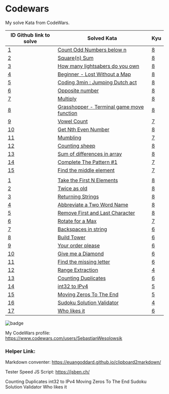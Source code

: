 # Codewars

My solve Kata from CodeWars.

| ID Github link to solve                                                                                                          | Solved Kata                                                                                         | Kyu                                                                             |
| -------------------------------------------------------------------------------------------------------------------------------- | --------------------------------------------------------------------------------------------------- | ------------------------------------------------------------------------------- |
| [1](https://github.com/SebastianWesolowski/codeWars/tree/master/JavaScript/Count%20Odd%20Numbers%20below%20n/)                   | [Count Odd Numbers below n](https://www.codewars.com/kata/59342039eb450e39970000a6)                 | [8](./JavaScript/Count%20Odd%20Numbers%20below%20n/README.md)                   |
| [2](https://github.com/SebastianWesolowski/codeWars/tree/master/JavaScript/Square%20n%20Sum/)                                    | [Square(n) Sum](https://www.codewars.com/kata/515e271a311df0350d00000f)                             | [8](./JavaScript/Square%20n%20Sum/README.md)                                    |
| [3](https://github.com/SebastianWesolowski/codeWars/tree/master/JavaScript/How%20many%20lightsabers%20do%20you%20own/)           | [How many lightsabers do you own](https://www.codewars.com/kata/51f9d93b4095e0a7200001b8)           | [8](./JavaScript/How%20many%20lightsabers%20do%20you%20own/README.md)           |
| [4](https://github.com/SebastianWesolowski/codeWars/tree/master/JavaScript/Beginner%20-%20Lost%20Without%20a%20Map/)             | [Beginner - Lost Without a Map](https://www.codewars.com/kata/57f781872e3d8ca2a000007e)             | [8](./JavaScript/Beginner%20-%20Lost%20Without%20a%20Map/README.md)             |
| [5](https://github.com/SebastianWesolowski/codeWars/tree/master/JavaScript/Coding%203min%20:%20Jumping%20Dutch%20act/)           | [Coding 3min : Jumping Dutch act](https://www.codewars.com/kata/570bcd9715944a2c8e000009)           | [8](./JavaScript/Coding%203min%20:%20Jumping%20Dutch%20act/README.md)           |
| [6](https://github.com/SebastianWesolowski/codeWars/tree/master/JavaScript/Opposite%20number/)                                   | [Opposite number](https://www.codewars.com/kata/56dec885c54a926dcd001095)                           | [8](./JavaScript/Opposite%20number/README.md)                                   |
| [7](https://github.com/SebastianWesolowski/codeWars/tree/master/JavaScript/Multiply/)                                            | [Multiply](https://www.codewars.com/kata/50654ddff44f800200000004)                                  | [8](./JavaScript/Multiply/README.md)                                            |
| [8](https://github.com/SebastianWesolowski/codeWars/tree/master/JavaScript/Grasshopper%20-%20Terminal%20game%20move%20function/) | [Grasshopper - Terminal game move function](https://www.codewars.com/kata/563a631f7cbbc236cf0000c2) | [8](./JavaScript/Grasshopper%20-%20Terminal%20game%20move%20function/README.md) |
| [9](https://github.com/SebastianWesolowski/codeWars/tree/master/JavaScript/Vowel%20Count/)                                       | [Vowel Count](https://www.codewars.com/kata/54ff3102c1bad923760001f3)                               | [7](./JavaScript/Vowel%20Count/README.md)                                       |
| [10](https://github.com/SebastianWesolowski/codeWars/tree/master/JavaScript/Get%20Nth%20Even%20Number/)                          | [Get Nth Even Number](https://www.codewars.com/kata/get-nth-even-number/javascript)                 | [8](./JavaScript/Get%20Nth%20Even%20Number/README.md)                           |
| [11](https://github.com/SebastianWesolowski/codeWars/tree/master/JavaScript/Mumbling)                                            | [Mumbling](https://www.codewars.com/kata/mumbling/javascript)                                       | [7](./JavaScript/Mumbling/README.md)                                            |
| [12](https://github.com/SebastianWesolowski/codeWars/tree/master/JavaScript/counting%20sheep)                                    | [Counting sheep](https://www.codewars.com/kata/counting-sheep-dot-dot-dot/javascript)               | [8](./JavaScript/counting%20sheep/README.md)                                    |
| [13](https://github.com/SebastianWesolowski/codeWars/tree/master/JavaScript/Sum%20of%20differences%20in%20array)                 | [Sum of differences in array](https://www.codewars.com/kata/sum-of-differences-in-array/javascript) | [8](./JavaScript/Sum%20of%20differences%20in%20array/README.md)                 |
| [14](https://github.com/SebastianWesolowski/codeWars/tree/master/JavaScript/Complete%20The%20Pattern%20%231)                     | [Complete The Pattern #1](https://www.codewars.com/kata/5572f7c346eb58ae9c000047/javascript)        | [7](./JavaScript/Complete%20The%20Pattern%20%231/README.md)                     |
| [15](https://github.com/SebastianWesolowski/codeWars/tree/master/JavaScript/Find%20the%20middle%20element)                       | [Find the middle element](https://www.codewars.com/kata/545a4c5a61aa4c6916000755/javascript)        | [7](./JavaScript/Find%20the%20middle%20element/README.md)                       |
|  |  |  |
| [1](https://github.com/SebastianWesolowski/codeWars/tree/master/JavaScript/Take%20the%20First%20N%20Elements)                    | [Take the First N Elements](https://www.codewars.com/kata/545afd0761aa4c3055001386/javascript)      | [8](./JavaScript/Take%20the%20First%20N%20Elements/README.md)                   |
| [2](https://github.com/SebastianWesolowski/codeWars/tree/master/JavaScript/Twice%20as%20old)                                     | [Twice as old](https://www.codewars.com/kata/5b853229cfde412a470000d0/javascript)                   | [8](./JavaScript/Twice%20as%20old/README.md)                                    |
| [3](https://github.com/SebastianWesolowski/codeWars/tree/master/JavaScript/Returning%20Strings)                                  | [Returning Strings](https://www.codewars.com/kata/55a70521798b14d4750000a4/javascript)              | [8](./JavaScript/Returning%20Strings/README.md)                                 |
| [4](https://github.com/SebastianWesolowski/codeWars/tree/master/JavaScript/Abbreviate%20a%20Two%20Word%20Name)                   | [Abbreviate a Two Word Name](https://www.codewars.com/kata/57eadb7ecd143f4c9c0000a3/javascript)     | [8](./JavaScript/Abbreviate%20a%20Two%20Word%20Name/README.md)                  |
| [5](https://github.com/SebastianWesolowski/codeWars/tree/master/JavaScript/Remove%20First%20and%20Last%20Character)              | [Remove First and Last Character](https://www.codewars.com/kata/56bc28ad5bdaeb48760009b0/javascript)| [8](./JavaScript/Remove%20First%20and%20Last%20Character/README.md)             |
| [6](https://github.com/SebastianWesolowski/codeWars/tree/master/JavaScript/Rotate%20for%20a%20Max)                               | [Rotate for a Max](https://www.codewars.com/kata/56a4872cbb65f3a610000026/javascript)               | [7](./JavaScript/Rotate%20for%20a%20Max/README.md)                              |
| [7](https://github.com/SebastianWesolowski/codeWars/tree/master/JavaScript/Backspaces%20in%20string)                             | [Backspaces in string](https://www.codewars.com/kata/5727bb0fe81185ae62000ae3/javascript)           | [6](./JavaScript/Backspaces%20in%20string/README.md)                            |
| [8](https://github.com/SebastianWesolowski/codeWars/tree/master/JavaScript/Build%20Tower)                                        | [Build Tower](https://www.codewars.com/kata/576757b1df89ecf5bd00073b/javascript)                    | [6](./JavaScript/Build%20Tower/README.md)                                       |
| [9](https://github.com/SebastianWesolowski/codeWars/tree/master/JavaScript/Your%20order%20please)                                | [Your order please](https://www.codewars.com/kata/55c45be3b2079eccff00010f/javascript)              | [6](./JavaScript/Your%20order%20please/README.md)                               |
| [10](https://github.com/SebastianWesolowski/codeWars/tree/master/JavaScript/Give%20me%20a%20Diamond)                             | [Give me a Diamond](https://www.codewars.com/kata/5503013e34137eeeaa001648/javascript)              | [6](./JavaScript/Give%20me%20a%20Diamond/README.md)                             |
| [11](https://github.com/SebastianWesolowski/codeWars/tree/master/JavaScript/Find%20the%20missing%20letter)                       | [Find the missing letter](https://www.codewars.com/kata/5839edaa6754d6fec10000a2/javascript)        | [6](./JavaScript/Find%20the%20missing%20letter/README.md)                       |
| [12](https://github.com/SebastianWesolowski/codeWars/tree/master/JavaScript/Range%20Extraction)                                  | [Range Extraction](https://www.codewars.com/kata/51ba717bb08c1cd60f00002f/javascript)               | [4](./JavaScript/Range%20Extraction/README.md)                                  |
| [13](https://github.com/SebastianWesolowski/codeWars/tree/master/JavaScript/Counting%20Duplicates)                               | [Counting Duplicates](https://www.codewars.com/kata/54bf1c2cd5b56cc47f0007a1/javascript)            | [6](JavaScript/Counting%20Duplicates/README.md)                                 |
| [14](https://github.com/SebastianWesolowski/codeWars/tree/master/JavaScript/int32%20t%20IPv4s)                                   | [int32 to IPv4](https://www.codewars.com/kata/52e88b39ffb6ac53a400022e/javascript)                  | [5](JavaScript/int32%20t%20IPv4s/README.md)                                     |
| [15](https://github.com/SebastianWesolowski/codeWars/tree/master/JavaScript/Moving%20Zeros%20To%20The%20End)                     | [Moving Zeros To The End](https://www.codewars.com/kata/52597aa56021e91c93000cb0/javascript)        | [5](JavaScript/Moving%20Zeros%20To%20The%20End/README.md)                       |
| [16](https://github.com/SebastianWesolowski/codeWars/tree/master/JavaScript/Sudoku%20Solution%20Validator)                       | [Sudoku Solution Validator](https://www.codewars.com/kata/529bf0e9bdf7657179000008/javascript)      | [4](JavaScript/Sudoku%20Solution%20Validator/README.md)                         |
| [17](https://github.com/SebastianWesolowski/codeWars/tree/master/JavaScript/Who%20likes%20it)                                    | [Who likes it](https://www.codewars.com/kata/5266876b8f4bf2da9b000362/javascript)                   | [6](JavaScript/Who%20likes%20it/README.md)                                      |

![badge](https://www.codewars.com/users/SebastianWesolowski/badges/large)

My CodeWars profile: https://www.codewars.com/users/SebastianWesolowsik

### Helper Link:

Markdown conventer:
https://euangoddard.github.io/clipboard2markdown/

Tester Speed JS Script:
https://jsben.ch/



Counting Duplicates
int32 to IPv4
Moving Zeros To The End
Sudoku Solution Validator
Who likes it